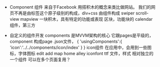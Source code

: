 - Component 组件
  来自于Facebook 用搭积木的概念来类比做网站。
  我们的网页不再是由标签这个原子级别的构成，div+css
  由组件构成 swiper scroll-view mapview 一块积木，具有特定的功能或表现
  区块，功能块的 
  calendar 组件，第三方

- 自定义的组件开发
  components 是MVVM架构的核心 它跟pages是平级的，
  component 构成page .json文件，
  {
    'usingComponents':{
      'icon':'../../components/icon/index'
    }
  }
  icon组件
  在应用中，会用到一些图标，字体图标
  edit add map home 
  alley iconfont ttf 文件，样式
  相对独立的 一个组件
  可以在多个页面复用？